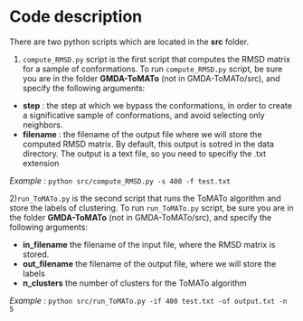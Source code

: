 # Code description 

There are two python scripts which are located in the **src** folder.

1) `compute_RMSD.py` script is the first script that computes the RMSD matrix for a sample of conformations. To run `compute_RMSD.py` script, be sure you are in the folder **GMDA-ToMATo** (not in GMDA-ToMATo/src), and specify the following arguments:
- **step** : the step at which we bypass the conformations, in order to create a significative sample of conformations, and avoid selecting only neighbors.
- **filename** : the filename of the output file where we will store the computed RMSD matrix. By default, this output is sotred in the data directory. The output is a text file, so you need to specifiy the .txt extension

*Example* : `python src/compute_RMSD.py -s 400 -f test.txt`  

2)`run_ToMATo.py` is the second script that runs the ToMATo algorithm and store the labels of clustering. To run `run_ToMATo.py` script, be sure you are in the folder **GMDA-ToMATo** (not in GMDA-ToMATo/src), and specify the following arguments:
- **in_filename** the filename of the input file, where the RMSD matrix is stored.
- **out_filename** the filename of the output file, where we will store the labels
- **n_clusters** the number of clusters for the ToMATo algorithm 

*Example* : `python src/run_ToMATo.py -if 400 test.txt -of output.txt -n 5`  
